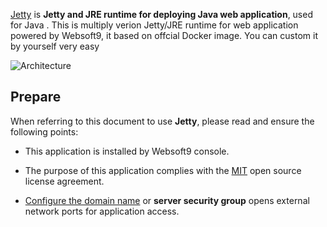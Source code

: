 [Jetty](https://hub.docker.com/_/jetty) is **Jetty and JRE runtime for deploying Java web application**, used for Java . This is multiply verion Jetty/JRE runtime for web application powered by Websoft9, it based on offcial Docker image. You can custom it by yourself very easy


![Architecture](https://libs.websoft9.com/Websoft9/DocsPicture/en/runtime/runtime-web-websoft9.png)


## Prepare

When referring to this document to use **Jetty**, please read and ensure the following points:

- This application is installed by Websoft9 console.

- The purpose of this application complies with the [MIT](https://opensource.org/licenses/MIT) open source license agreement.

- [Configure the domain name](./domain-set) or **server security group** opens external network ports for application access.